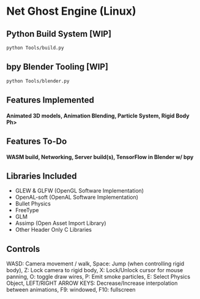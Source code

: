 # Net Ghost Engine (Linux)

## Python Build System [WIP]

```bash
python Tools/build.py
```

## bpy Blender Tooling [WIP]

```bash
python Tools/blender.py
```

## Features Implemented

#### Animated 3D models, Animation Blending, Particle System, Rigid Body Ph>

## Features To-Do

#### WASM build, Networking, Server build(s), TensorFlow in Blender w/ bpy

## Libraries Included

- GLEW & GLFW (OpenGL Software Implementation)
- OpenAL-soft (OpenAL Software Implementation)
- Bullet Physics
- FreeType
- GLM
- Assimp (Open Asset Import Library)
- Other Header Only C Libraries

## Controls

WASD: Camera movement / walk,
Space: Jump (when controlling rigid body),
Z: Lock camera to rigid body,
X: Lock/Unlock cursor for mouse panning,
O: toggle draw wires,
P: Emit smoke particles,
E: Select Physics Object,
LEFT/RIGHT ARROW KEYS: Decrease/Increase interpolation between animations,
F9: windowed,
F10: fullscreen
